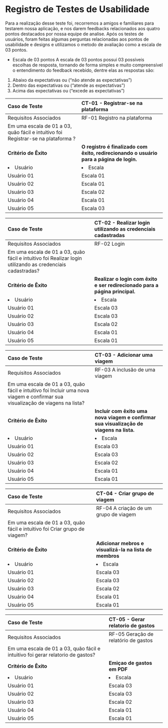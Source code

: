 # Registro de Testes de Usabilidade

Para a realização desse teste foi, recorremos a amigos e familiares para testarem nossa aplicação, e nos darem feedbacks relacionados aos quatro pontos destacados por nossa equipe de analise. 
Após os testes de usuários, foram feitas algumas perguntas relacionadas aos pontos de usabilidade e designs e utilizamos o metodo de avaliação como a escala de 03 pontos. 

- Escala de 03 pontos A escala de 03 pontos possui 03 possíveis escolhas de resposta, tornando de forma simples e muito compreensível o entendimento do feedback recebido, dentre elas as respostas são:

01. Abaixo da expectativas ou (“não atende as expectativas”)
02. Dentro das expectativas ou (“atende as expectativas”)
03. Acima das expectativas ou (“excede as expectativas”)


| Caso de Teste    | CT-01 - Registrar-se na plataforma |
|:---|:---|
| Requisitos Associados                    | RF-01  Registro na plataforma |
| Em uma escala de 01 a 03, quão fácil e intuitivo foi Registrar-se na plataforma ?
| **Critério de Êxito** | **O registro é finalizado com êxito, redirecionando o usuário para a página de login.** 
|<li> Usuário |<li> Escala |
| Usuário 01                     |  Escala 01  |
| Usuário 02                     |  Escala 01  |
| Usuário 03                     |  Escala 02  |
| Usuário 04                     |  Escala 01  |
| Usuário 05                     |  Escala 03  |

| Caso de Teste    | CT-02 - Realizar login utilizando as credenciais cadastradas|
|:---|:---|
| Requisitos Associados                    | RF-02 Login |
| Em uma escala de 01 a 03, quão fácil e intuitivo foi Realizar login utilizando as credenciais cadastradas?
| **Critério de Êxito** | **Realizar o login com êxito e ser redirecionado para a página principal.** 
|<li> Usuário |<li> Escala |
| Usuário 01                     |  Escala 03  |
| Usuário 02                     |  Escala 03  |
| Usuário 03                     |  Escala 02  |
| Usuário 04                     |  Escala 01  |
| Usuário 05                     |  Escala 01  |

| Caso de Teste    | CT-03 - Adicionar uma viagem |
|:---|:---|
| Requisitos Associados                    | RF-03  A inclusão de uma viagem |
| Em uma escala de 01 a 03, quão fácil e intuitivo foi Incluir uma nova viagem e confirmar sua visualização de viagens na lista?
| **Critério de Êxito** | **Incluir com êxito uma nova viagem e confirmar sua visualização de viagens na lista.** 
|<li> Usuário |<li> Escala |
| Usuário 01                     |  Escala 03  |
| Usuário 02                     |  Escala 03  |
| Usuário 03                     |  Escala 02  |
| Usuário 04                     |  Escala 01  |
| Usuário 05                     |  Escala 01  |

| Caso de Teste    | CT-04 - Criar grupo de viagem |
|:---|:---|
| Requisitos Associados                    | RF-04  A criação de um grupo de viagem |
| Em uma escala de 01 a 03, quão fácil e intuitivo foi Criar grupo de viagem?
| **Critério de Êxito** | **Adicionar mebros e visualizá-la na lista de membros** 
|<li> Usuário |<li> Escala |
| Usuário 01                     |  Escala 03  |
| Usuário 02                     |  Escala 03  |
| Usuário 03                     |  Escala 02  |
| Usuário 04                     |  Escala 01  |
| Usuário 05                     |  Escala 01  |

| Caso de Teste    | CT-05 - Gerar relatorio de gastos |
|:---|:---|
| Requisitos Associados                    | RF-05  Geração de relatório de gastos |
| Em uma escala de 01 a 03, quão fácil e intuitivo foi gerar relatorio de gastos?
| **Critério de Êxito** | **Emiçao de gastos em PDF** 
|<li> Usuário |<li> Escala |
| Usuário 01                     |  Escala 03  |
| Usuário 02                     |  Escala 03  |
| Usuário 03                     |  Escala 02  |
| Usuário 04                     |  Escala 01  |
| Usuário 05                     |  Escala 01  |




